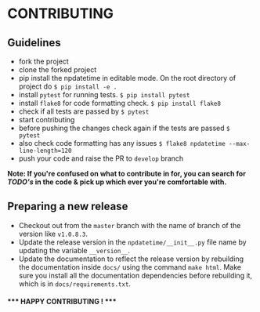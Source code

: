 # CONTRIBUTING

## Guidelines
- fork the project
- clone the forked project
- pip install the npdatetime in editable mode. On the root directory of project do `$ pip install -e .`
- install `pytest` for running tests. ```$ pip install pytest```
- install `flake8` for code formatting check. ```$ pip install flake8```
- check if all tests are passed by ```$ pytest```
- start contributing
- before pushing the changes check again if the tests are passed ```$ pytest```
- also check code formatting has any issues `$ flake8 npdatetime --max-line-length=120`
- push your code and raise the PR to `develop` branch

**Note: If you're confused on what to contribute in for, you can search for *TODO's* in the code & pick up which ever
you're comfortable with.**


## Preparing a new release
- Checkout out from the `master` branch with the name of branch of the version like `v1.0.8.3`.
- Update the release version in the `npdatetime/__init__.py` file name by updating the variable `__version__`.
- Update the documentation to reflect the release version by rebuilding the documentation inside `docs/` using the command `make html`. Make sure you install all the documentation dependencies before rebuilding it, which is in `docs/requirements.txt`.


#### *** HAPPY CONTRIBUTING ! ***